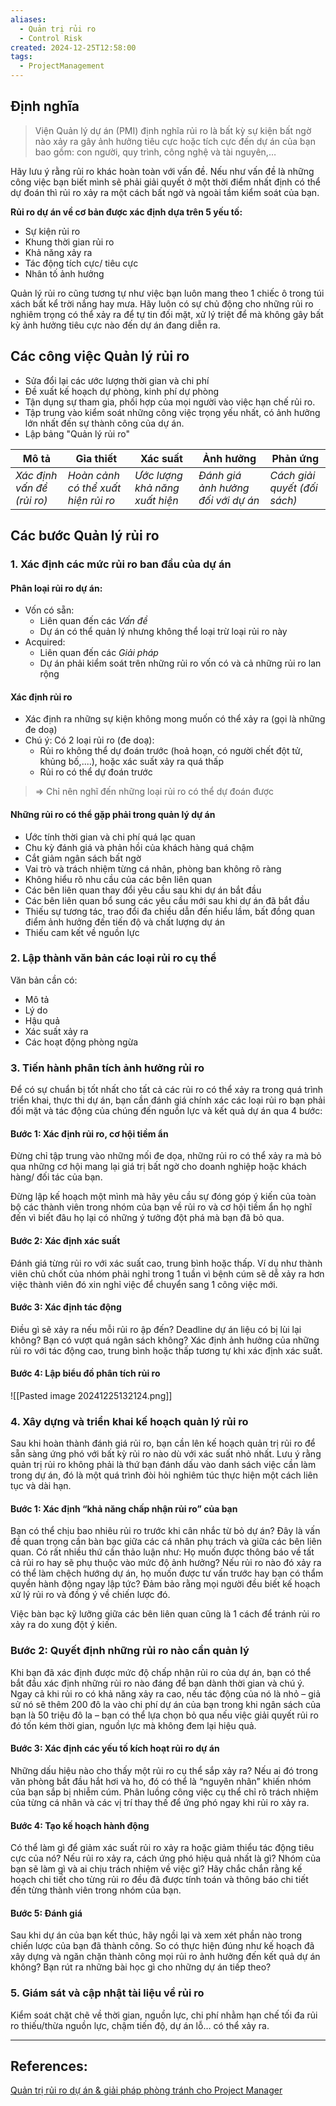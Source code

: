 ```yaml
---
aliases:
  - Quản trị rủi ro
  - Control Risk
created: 2024-12-25T12:58:00
tags:
  - ProjectManagement
---
```

## Định nghĩa

> Viện Quản lý dự án (PMI) định nghĩa rủi ro là bất kỳ sự kiện bất ngờ nào xảy ra gây ảnh hưởng tiêu cực hoặc tích cực đến dự án của bạn bao gồm: con người, quy trình, công nghệ và tài nguyên,…

Hãy lưu ý rằng rủi ro khác hoàn toàn với vấn đề. Nếu như vấn đề là những công việc bạn biết mình sẽ phải giải quyết ở một thời điểm nhất định có thể dự đoán thì rủi ro xảy ra một cách bất ngờ và ngoài tầm kiểm soát của bạn. 

**Rủi ro dự án về cơ bản được xác định dựa trên 5 yếu tố:**
- Sự kiện rủi ro
- Khung thời gian rủi ro
- Khả năng xảy ra
- Tác động tích cực/ tiêu cực
- Nhân tố ảnh hưởng

Quản lý rủi ro cũng tương tự như việc bạn luôn mang theo 1 chiếc ô trong túi xách bất kể trời nắng hay mưa. Hãy luôn có sự chủ động cho những rủi ro nghiêm trọng có thể xảy ra để tự tin đối mặt, xử lý triệt để mà không gây bất kỳ ảnh hưởng tiêu cực nào đến dự án đang diễn ra.

## Các công việc Quản lý rủi ro

- Sửa đổi lại các ước lượng thời gian và chi phí
- Đề xuất kế hoạch dự phòng, kinh phí dự phòng
- Tận dụng sự tham gia, phối hợp của mọi người vào việc hạn chế rủi ro.
- Tập trung vào kiểm soát những công việc trọng yếu nhất, có ảnh hưởng lớn nhất đến sự thành công của dự án.
- Lập bảng "Quản lý rủi ro"

| Mô tả                      | Gỉa thiết                           | Xác suất                       | Ảnh hưởng                          | Phản ứng                     |
| -------------------------- | ----------------------------------- | ------------------------------ | ---------------------------------- | ---------------------------- |
| *Xác định vấn đề (rủi ro)* | *Hoàn cảnh có thể xuất hiện rủi ro* | *Ước lượng khả năng xuất hiện* | *Đánh giá ảnh hưởng đối với dự án* | *Cách giải quyết (đối sách)* |

## Các bước Quản lý rủi ro

### 1. Xác định các mức rủi ro ban đầu của dự án

#### Phân loại rủi ro dự án:

- Vốn có sẵn:
	- Liên quan đến các *Vấn đề*
	- Dự án có thể quản lý nhưng không thể loại trừ loại rủi ro này
- Acquired:
	- Liên quan đến các *Giải pháp*
	- Dự án phải kiểm soát trên những rủi ro vốn có và cả những rủi ro lan rộng

#### Xác định rủi ro

- Xác định ra những sự kiện không mong muốn có thể xảy ra (gọi là những đe doạ)
- Chú ý: Có 2 loại rủi ro (đe doạ):
	- Rủi ro không thể dự đoán trước (hoả hoạn, có người chết đột tử, khủng bố,....), hoặc xác suất xảy ra quá thấp
	- Rủi ro có thể dự đoán trước

> ⇒ Chỉ nên nghĩ đến những loại rủi ro có thể dự đoán được

#### Những rủi ro có thể gặp phải trong quản lý dự án

- Ước tính thời gian và chi phí quá lạc quan
- Chu kỳ đánh giá và phản hồi của khách hàng quá chậm
- Cắt giảm ngân sách bất ngờ
- Vai trò và trách nhiệm từng cá nhân, phòng ban không rõ ràng
- Không hiểu rõ nhu cầu của các bên liên quan
- Các bên liên quan thay đổi yêu cầu sau khi dự án bắt đầu
- Các bên liên quan bổ sung các yêu cầu mới sau khi dự án đã bắt đầu
- Thiếu sự tương tác, trao đổi đa chiều dẫn đến hiểu lầm, bất đồng quan điểm ảnh hưởng đến tiến độ và chất lượng dự án
- Thiếu cam kết về nguồn lực

### 2. Lập thành văn bản các loại rủi ro cụ thể

Văn bản cần có:
- Mô tả
- Lý do
- Hậu quả
- Xác suất xảy ra
- Các hoạt động phòng ngừa 

### 3. Tiến hành phân tích ảnh hưởng rủi ro

Để có sự chuẩn bị tốt nhất cho tất cả các rủi ro có thể xảy ra trong quá trình triển khai, thực thi dự án, bạn cần đánh giá chính xác các loại rủi ro bạn phải đối mặt và tác động của chúng đến nguồn lực và kết quả dự án qua 4 bước:

#### Bước 1: Xác định rủi ro, cơ hội tiềm ẩn

Đừng chỉ tập trung vào những mối đe dọa, những rủi ro có thể xảy ra mà bỏ qua những cơ hội mang lại giá trị bất ngờ cho doanh nghiệp hoặc khách hàng/ đối tác của bạn. 

Đừng lập kế hoạch một mình mà hãy yêu cầu sự đóng góp ý kiến của toàn bộ các thành viên trong nhóm của bạn về rủi ro và cơ hội tiềm ẩn họ nghĩ đến vì biết đâu họ lại có những ý tưởng đột phá mà bạn đã bỏ qua.

#### Bước 2: Xác định xác suất

Đánh giá từng rủi ro với xác suất cao, trung bình hoặc thấp. Ví dụ như thành viên chủ chốt của nhóm phải nghỉ trong 1 tuần vì bệnh cúm sẽ dễ xảy ra hơn việc thành viên đó xin nghỉ việc để chuyển sang 1 công việc mới. 

#### Bước 3: Xác định tác động

Điều gì sẽ xảy ra nếu mỗi rủi ro ập đến? Deadline dự án liệu có bị lùi lại không? Bạn có vượt quá ngân sách không? Xác định ảnh hưởng của những rủi ro với tác động cao, trung bình hoặc thấp tương tự khi xác định xác suất.

#### Bước 4: Lập biểu đồ phân tích rủi ro

![[Pasted image 20241225132124.png]]

### 4. Xây dựng và triển khai kế hoạch quản lý rủi ro

Sau khi hoàn thành đánh giá rủi ro, bạn cần lên kế hoạch quản trị rủi ro để sẵn sàng ứng phó với bất kỳ rủi ro nào dù với xác suất nhỏ nhất. Lưu ý rằng quản trị rủi ro không phải là thứ bạn đánh dấu vào danh sách việc cần làm trong dự án, đó là một quá trình đòi hỏi nghiêm túc thực hiện một cách liên tục và dài hạn.

#### Bước 1: Xác định “khả năng chấp nhận rủi ro” của bạn

Bạn có thể chịu bao nhiêu rủi ro trước khi cân nhắc từ bỏ dự án? Đây là vấn đề quan trọng cần bàn bạc giữa các cá nhân phụ trách và giữa các bên liên quan. Có rất nhiều thứ cần thảo luận như: Họ muốn được thông báo về tất cả rủi ro hay sẽ phụ thuộc vào mức độ ảnh hưởng? Nếu rủi ro nào đó xảy ra có thể làm chệch hướng dự án, họ muốn được tư vấn trước hay bạn có thẩm quyền hành động ngay lập tức? Đảm bảo rằng mọi người đều biết kế hoạch xử lý rủi ro và đồng ý về chiến lược đó. 

Việc bàn bạc kỹ lưỡng giữa các bên liên quan cũng là 1 cách để tránh rủi ro xảy ra do xung đột ý kiến.

### Bước 2: Quyết định những rủi ro nào cần quản lý

Khi bạn đã xác định được mức độ chấp nhận rủi ro của dự án, bạn có thể bắt đầu xác định những rủi ro nào đáng để bạn dành thời gian và chú ý. Ngay cả khi rủi ro có khả năng xảy ra cao, nếu tác động của nó là nhỏ – giả sử nó sẽ thêm 200 đô la vào chi phí dự án của bạn trong khi ngân sách của bạn là 50 triệu đô la – bạn có thể lựa chọn bỏ qua nếu việc giải quyết rủi ro đó tốn kém thời gian, nguồn lực mà không đem lại hiệu quả.

#### Bước 3: Xác định các yếu tố kích hoạt rủi ro dự án

Những dấu hiệu nào cho thấy một rủi ro cụ thể sắp xảy ra? Nếu ai đó trong văn phòng bắt đầu hắt hơi và ho, đó có thể là “nguyên nhân” khiến nhóm của bạn sắp bị nhiễm cúm. Phân luồng công việc cụ thể chỉ rõ trách nhiệm của từng cá nhân và các vị trí thay thế để ứng phó ngay khi rủi ro xảy ra.

#### Bước 4: Tạo kế hoạch hành động

Có thể làm gì để giảm xác suất rủi ro xảy ra hoặc giảm thiểu tác động tiêu cực của nó? Nếu rủi ro xảy ra, cách ứng phó hiệu quả nhất là gì? Nhóm của bạn sẽ làm gì và ai chịu trách nhiệm về việc gì? Hãy chắc chắn rằng kế hoạch chi tiết cho từng rủi ro đều đã được tính toán và thông báo chi tiết đến từng thành viên trong nhóm của bạn.

#### Bước 5: Đánh giá

Sau khi dự án của bạn kết thúc, hãy ngồi lại và xem xét phần nào trong chiến lược của bạn đã thành công. So có thực hiện đúng như kế hoạch đã xây dựng và ngăn chặn thành công mọi rủi ro ảnh hưởng đến kết quả dự án không? Bạn rút ra những bài học gì cho những dự án tiếp theo?

### 5. Giám sát và cập nhật tài liệu về rủi ro

Kiểm soát chặt chẽ về thời gian, nguồn lực, chi phí nhằm hạn chế tối đa rủi ro thiếu/thừa nguồn lực, chậm tiến độ, dự án lỗ… có thể xảy ra.

---
## References:

[Quản trị rủi ro dự án & giải pháp phòng tránh cho Project Manager](https://fastwork.vn/quan-tri-rui-ro-du-an-va-giai-phap-phong-tranh-huu-hieu-cho-project-manager/)